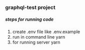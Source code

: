 
### graphql-test project

##### steps for running code

1. create .env file like .env.example
2. run in command line yarn
3. for running server yarn 




